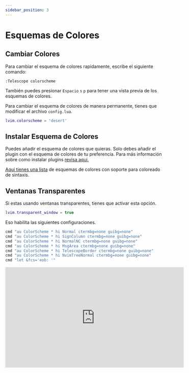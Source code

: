 ```yaml
---
sidebar_position: 3
---
```


# Esquemas de Colores

## Cambiar Colores

Para cambiar el esquema de colores rapidamente, escribe el siguiente comando:

```vim
:Telescope colorscheme
```

También puedes presionar `Espacio` `s` `p` para tener una vista previa de los esquemas de colores.

Para cambiar el esquema de colores de manera permanente, tienes que modificar el archivo `config.lua`.

```lua
lvim.colorscheme = 'desert'
```

## Instalar Esquema de Colores

Puedes añadir el esquema de colores que quieras. Solo debes añadir el plugin con el esquema de colores de tu preferencia. Para más información sobre como instalar plugins [revisa aqui. ](../plugins/)

[Aqui tienes una lista](https://github.com/rockerBOO/awesome-neovim#colorscheme) de esquemas de colores con soporte para coloreado de sintaxis.

## Ventanas Transparentes

Si estas usando ventanas transparentes, tienes que activar esta opción.

```lua
lvim.transparent_window = true
```

Eso habilita las siguientes configuraciones.

```lua
cmd "au ColorScheme * hi Normal ctermbg=none guibg=none"
cmd "au ColorScheme * hi SignColumn ctermbg=none guibg=none"
cmd "au ColorScheme * hi NormalNC ctermbg=none guibg=none"
cmd "au ColorScheme * hi MsgArea ctermbg=none guibg=none"
cmd "au ColorScheme * hi TelescopeBorder ctermbg=none guibg=none"
cmd "au ColorScheme * hi NvimTreeNormal ctermbg=none guibg=none"
cmd "let &fcs='eob: '"
```

<iframe width="560" height="315" src="https://www.youtube.com/embed/OOr1qM17Lds" title="YouTube video player" frameborder="0" allow="accelerometer; autoplay; clipboard-write; encrypted-media; gyroscope; picture-in-picture" allowfullscreen="1"></iframe>
